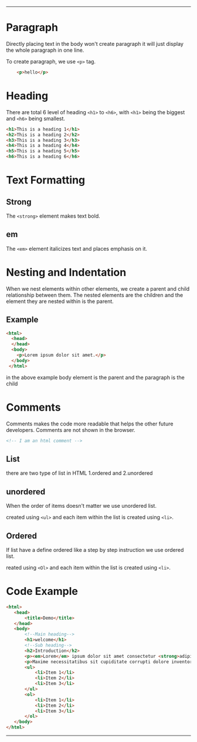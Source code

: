 ***

# Paragraph

Directly placing text in the body won't create paragraph it will just display the whole paragraph in one line.

To create paragraph, we use `<p>` tag.

```html
    <p>hello</p>
```

# Heading

There are total 6 level of heading `<h1>` to `<h6>`, with `<h1>` being the biggest and `<h6>` being smallest.

```html
<h1>This is a heading 1</h1>
<h2>This is a heading 2</h2>
<h3>This is a heading 3</h3>
<h4>This is a heading 4</h4>
<h5>This is a heading 5</h5>
<h6>This is a heading 6</h6>
```
# Text Formatting

## Strong
The `<strong>` element makes text bold.

## em
The `<em>` element italicizes text and places emphasis on it.

# Nesting and Indentation

When we nest elements within other elements, we create a parent and child relationship between them. The nested elements are the children and the element they are nested within is the parent.

## Example

```html
<html>
  <head>
  </head>
  <body>
    <p>Lorem ipsum dolor sit amet.</p>
  </body>
 </html>
 ```

in the above example body element is the parent and the paragraph is the child

# Comments

Comments makes the code more readable that helps the other future developers. Comments are not shown in the browser.

```html
<!-- I am an html comment -->
 ```


## List

there are two type of list in HTML 1.ordered and 2.unordered

## unordered

When the order of items doesn't matter we use unordered list.

created using `<ul>` and each item within the list is created using `<li>`.

## Ordered

If list have a define ordered like a step by step instruction we use ordered list.

reated using `<Ol>` and each item within the list is created using `<li>`.

 # Code Example

 ```html
 <html>
    <head>
        <title>Demo</title>
    </head>
    <body>
        <!--Main heading-->
        <h1>welcome</h1>
        <!--Sub heading-->
        <h2>Introduction</h2>
        <p><em>Lorem</em> ipsum dolor sit amet consectetur <strong>adipisicing</strong> elit.</p>
        <p>Maxime necessitatibus sit cupiditate corrupti dolore inventore debitis. Laborum molestias dolor hic quis perferendis voluptas, earum, voluptate quam aut, alias vel. Blanditiis!</p>
        <ul>
            <li>Item 1</li>
            <li>Item 2</li>
            <li>Item 3</li>
        </ul>
        <ol>
            <li>Item 1</li>
            <li>Item 2</li>
            <li>Item 3</li>
        </ol>
    </body>
</html>
```

***
